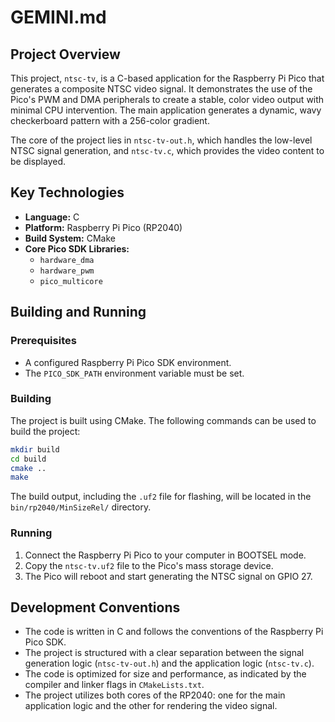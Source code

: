 
# GEMINI.md

## Project Overview

This project, `ntsc-tv`, is a C-based application for the Raspberry Pi Pico that generates a composite NTSC video signal. It demonstrates the use of the Pico's PWM and DMA peripherals to create a stable, color video output with minimal CPU intervention. The main application generates a dynamic, wavy checkerboard pattern with a 256-color gradient.

The core of the project lies in `ntsc-tv-out.h`, which handles the low-level NTSC signal generation, and `ntsc-tv.c`, which provides the video content to be displayed.

## Key Technologies

*   **Language:** C
*   **Platform:** Raspberry Pi Pico (RP2040)
*   **Build System:** CMake
*   **Core Pico SDK Libraries:**
    *   `hardware_dma`
    *   `hardware_pwm`
    *   `pico_multicore`

## Building and Running

### Prerequisites

*   A configured Raspberry Pi Pico SDK environment.
*   The `PICO_SDK_PATH` environment variable must be set.

### Building

The project is built using CMake. The following commands can be used to build the project:

```bash
mkdir build
cd build
cmake ..
make
```

The build output, including the `.uf2` file for flashing, will be located in the `bin/rp2040/MinSizeRel/` directory.

### Running

1.  Connect the Raspberry Pi Pico to your computer in BOOTSEL mode.
2.  Copy the `ntsc-tv.uf2` file to the Pico's mass storage device.
3.  The Pico will reboot and start generating the NTSC signal on GPIO 27.

## Development Conventions

*   The code is written in C and follows the conventions of the Raspberry Pi Pico SDK.
*   The project is structured with a clear separation between the signal generation logic (`ntsc-tv-out.h`) and the application logic (`ntsc-tv.c`).
*   The code is optimized for size and performance, as indicated by the compiler and linker flags in `CMakeLists.txt`.
*   The project utilizes both cores of the RP2040: one for the main application logic and the other for rendering the video signal.

